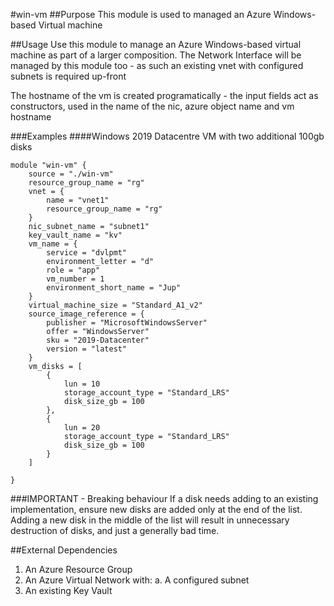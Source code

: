 #win-vm
##Purpose
This module is used to managed an Azure Windows-based Virtual machine

##Usage
Use this module to manage an Azure Windows-based virtual machine as part of a larger composition.
The Network Interface will be managed by this module too - as such an existing vnet with configured subnets is required up-front

The hostname of the vm is created programatically - the input fields act as constructors, used in the name of the nic, azure object name and vm hostname

###Examples
####Windows 2019 Datacentre VM with two additional 100gb disks
```
module "win-vm" {
    source = "./win-vm"
    resource_group_name = "rg"
    vnet = {
        name = "vnet1"
        resource_group_name = "rg"
    }
    nic_subnet_name = "subnet1"
    key_vault_name = "kv"
    vm_name = {
        service = "dvlpmt"
        environment_letter = "d"
        role = "app"
        vm_number = 1
        environment_short_name = "Jup"
    }
    virtual_machine_size = "Standard_A1_v2"
    source_image_reference = {
        publisher = "MicrosoftWindowsServer"
        offer = "WindowsServer"
        sku = "2019-Datacenter"
        version = "latest"
    }
	vm_disks = [
		{
			lun = 10
			storage_account_type = "Standard_LRS"
			disk_size_gb = 100
		},
		{
			lun = 20
			storage_account_type = "Standard_LRS"
			disk_size_gb = 100
		}
	]

}
```

###IMPORTANT - Breaking behaviour
If a disk needs adding to an existing implementation, ensure new disks are added only at the end of the list. Adding a new disk in the middle of the list will result in unnecessary destruction of disks, and just a generally bad time.


##External Dependencies
1. An Azure Resource Group
2. An Azure Virtual Network with:
    a. A configured subnet
3. An existing Key Vault
